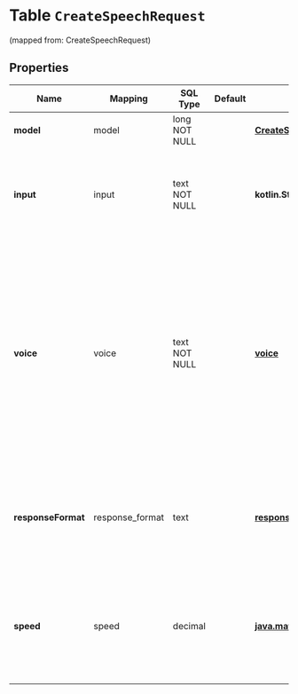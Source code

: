 
# Table `CreateSpeechRequest`
(mapped from: CreateSpeechRequest)

## Properties
Name | Mapping | SQL Type | Default | Type | Description | Notes
---- | ------- | -------- | ------- | ---- | ----------- | -----
**model** | model | long NOT NULL |  | [**CreateSpeechRequestModel**](CreateSpeechRequestModel.md) |  |  [foreignkey]
**input** | input | text NOT NULL |  | **kotlin.String** | The text to generate audio for. The maximum length is 4096 characters. | 
**voice** | voice | text NOT NULL |  | [**voice**](#Voice) | The voice to use when generating the audio. Supported voices are &#x60;alloy&#x60;, &#x60;echo&#x60;, &#x60;fable&#x60;, &#x60;onyx&#x60;, &#x60;nova&#x60;, and &#x60;shimmer&#x60;. Previews of the voices are available in the [Text to speech guide](/docs/guides/text-to-speech/voice-options). | 
**responseFormat** | response_format | text |  | [**response_format**](#ResponseFormat) | The format to audio in. Supported formats are &#x60;mp3&#x60;, &#x60;opus&#x60;, &#x60;aac&#x60;, &#x60;flac&#x60;, &#x60;wav&#x60;, and &#x60;pcm&#x60;. |  [optional]
**speed** | speed | decimal |  | [**java.math.BigDecimal**](java.math.BigDecimal.md) | The speed of the generated audio. Select a value from &#x60;0.25&#x60; to &#x60;4.0&#x60;. &#x60;1.0&#x60; is the default. |  [optional]







